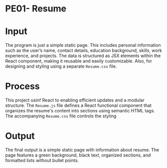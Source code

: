 # PE01- Resume


# Input  
The program is just a simple static page. This includes personal information such as the user’s name, contact details, education background, skills, work experience, and projects. The data is structured as JSX elements within the React component, making it reusable and easily customizable. Also, for designing and styling using a separate `Resume.css` file.

# Process  
This project usinf React to enabling efficient updates and a modular structure. 
The `Resume.js` file defines a React functional component that organizes the resume's content into sections using semantic HTML tags. The accompanying `Resume.css` file controls the styling

# Output  
The final output is a simple static page with information about resume. The page features a green background, black text, organized sections, and formatted lists without bullet points.

